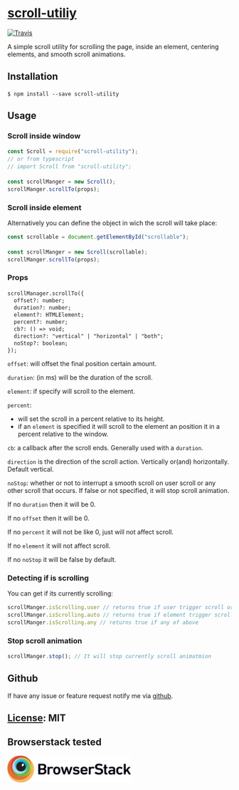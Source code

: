 # [scroll-utiliy](https://github.com/LeDDGroup/scroll-utility)

[![Travis](https://travis-ci.org/LeDDGroup/scroll-utility.svg?branch=master)](https://github.com/LeDDGroup/scroll-utility)

A simple scroll utility for scrolling the page, inside an element, centering elements, and smooth scroll animations.

## Installation

```console
$ npm install --save scroll-utility 
```

## Usage

### Scroll inside window
```js
const Scroll = require("scroll-utility");
// or from typescript
// import Scroll from "scroll-utility";

const scrollManger = new Scroll();
scrollManger.scrollTo(props);
```

### Scroll inside element
Alternatively you can define the object in wich the scroll will take place:
```js
const scrollable = document.getElementById("scrollable");

const scrollManger = new Scroll(scrollable);
scrollManger.scrollTo(props);
```

### Props
```
scrollManager.scrollTo({
  offset?: number;
  duration?: number;
  element?: HTMLElement;
  percent?: number;
  cb?: () => void;
  direction?: "vertical" | "horizontal" | "both";
  noStop?: boolean;
});
```

`offset`: will offset the final position certain amount.

`duration`: (in ms) will be the duration of the scroll.

`element`: if specify will scroll to the element.

`percent`: 
- will set the scroll in a percent relative to its height.
- if an `element` is specified it will scroll to the element an position it in a percent relative to the window.

`cb`: a callback after the scroll ends. Generally used with a `duration`.

`direction` is the direction of the scroll action. Vertically or(and) horizontally. Default vertical.

`noStop`: whether or not to interrupt a smooth scroll on user scroll or any other scroll that occurs. If false or not specified, it will stop scroll animation.

If no `duration` then it will be 0.

If no `offset` then it will be 0.

If no `percent` it will not be like 0, just will not affect scroll.

If no `element` it will not affect scroll.

If no `noStop` it will be false by default.

### Detecting if is scrolling
You can get if its currently scrolling:
```js
scrollManger.isScrolling.user // returns true if user trigger scroll or via js
scrollManger.isScrolling.auto // returns true if element trigger scroll using `scrollTo`
scrollManger.isScrolling.any // returns true if any of above
```

### Stop scroll animation
```js
scrollManger.stop(); // It will stop currently scroll animatmion
```

## Github

If have any issue or feature request notify me via [github](https://github.com/LeDDGroup/scroll-utility/issues).

## [License](./LICENSE.md): MIT

## Browserstack tested

<img src="./assets/BrowserStack-Logo/BrowserStack - Logo/Browserstack-logo@2x.png" alt="Browserstack logo" style="height: 60px" >
